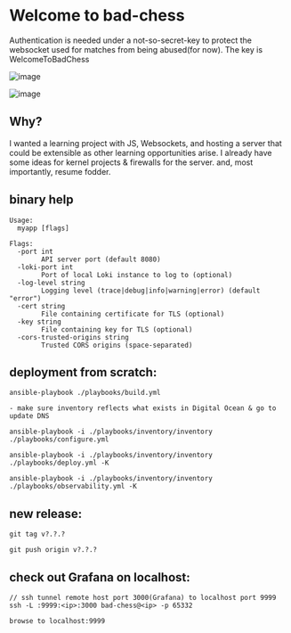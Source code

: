 # Welcome to bad-chess

Authentication is needed under a not-so-secret-key to protect the websocket used for matches from being abused(for now).
The key is WelcomeToBadChess


![image](https://github.com/user-attachments/assets/ff7f0197-8e42-4530-bc65-1337c8f8c305)



![image](https://github.com/user-attachments/assets/f72eabd9-30fb-439c-a907-fc16cac08fd9)



## Why?

I wanted a learning project with JS, Websockets, and hosting a server that could be extensible as other learning opportunities arise.
I already have some ideas for kernel projects & firewalls for the server.
and, most importantly, resume fodder.

## binary help

    Usage:
      myapp [flags]
    
    Flags:
      -port int
            API server port (default 8080)
      -loki-port int
            Port of local Loki instance to log to (optional)
      -log-level string
            Logging level (trace|debug|info|warning|error) (default "error")
      -cert string
            File containing certificate for TLS (optional)
      -key string
            File containing key for TLS (optional)
      -cors-trusted-origins string
            Trusted CORS origins (space-separated)

## deployment from scratch:

    ansible-playbook ./playbooks/build.yml
    
    - make sure inventory reflects what exists in Digital Ocean & go to update DNS
    
    ansible-playbook -i ./playbooks/inventory/inventory ./playbooks/configure.yml
    
    ansible-playbook -i ./playbooks/inventory/inventory ./playbooks/deploy.yml -K

    ansible-playbook -i ./playbooks/inventory/inventory ./playbooks/observability.yml -K

## new release:
    
    git tag v?.?.?
    
    git push origin v?.?.?

## check out Grafana on localhost:

    // ssh tunnel remote host port 3000(Grafana) to localhost port 9999
    ssh -L :9999:<ip>:3000 bad-chess@<ip> -p 65332

    browse to localhost:9999

    
